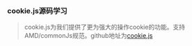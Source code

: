 ### cookie.js源码学习

>cookie.js为我们提供了更为强大的操作cookie的功能。支持AMD/commonJs规范。github地址为[cookie.js](https://github.com/florian/cookie.js)
